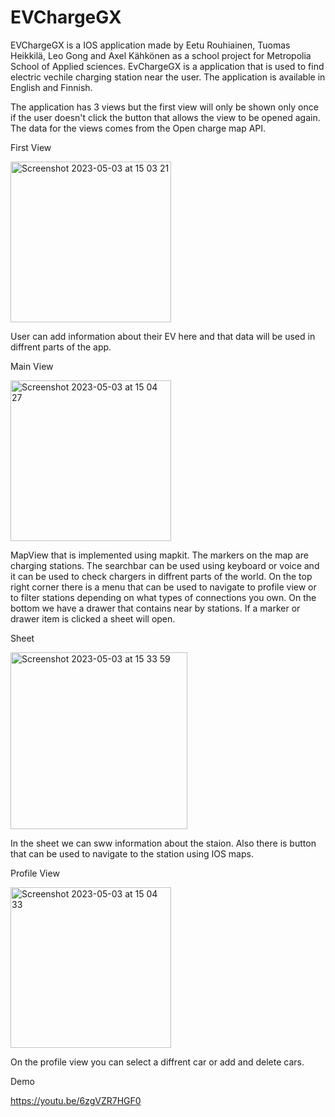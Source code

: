 # EVChargeGX

EVChargeGX is a IOS application made by Eetu Rouhiainen, Tuomas Heikkilä, Leo Gong and Axel Kähkönen as a school project for Metropolia School of Applied sciences. EvChargeGX is a application that is used to find electric vechile charging station near the user. The application is available in English and Finnish.

The application has 3 views but the first view will only be shown only once if the user doesn't click the button that allows the view to be opened again. The data for the views comes from the Open charge map API.

First View

<img width="257" alt="Screenshot 2023-05-03 at 15 03 21" src="https://user-images.githubusercontent.com/103174848/235910563-d28a0e04-ebd4-4f18-bf59-c594a81759b7.png">

User can add information about their EV here and that data will be used in diffrent parts of the app.

Main View

<img width="257" alt="Screenshot 2023-05-03 at 15 04 27" src="https://user-images.githubusercontent.com/103174848/235910861-c9970de3-d19c-4cd4-a6fb-ccfe0f88c967.png">

MapView that is implemented using mapkit. The markers on the map are charging stations. The searchbar can be used using keyboard or voice and it can be used to check chargers in diffrent parts of the world. On the top right corner there is a menu that can be used to navigate to profile view or to filter stations depending on what types of connections you own. On the bottom we have a drawer that contains near by stations. If a marker or drawer item is clicked a sheet will open.

Sheet

<img width="283" alt="Screenshot 2023-05-03 at 15 33 59" src="https://user-images.githubusercontent.com/103174848/235917338-18d161de-63b0-4f7e-b246-d559e9fc1163.png">

In the sheet we can sww information about the staion. Also there is button that can be used to navigate to the station using IOS maps.

Profile View

<img width="257" alt="Screenshot 2023-05-03 at 15 04 33" src="https://user-images.githubusercontent.com/103174848/235910914-9fd1bf01-b974-482f-bac5-3e7fa468862e.png">

On the profile view you can select a diffrent car or add and delete cars.

Demo

https://youtu.be/6zgVZR7HGF0
